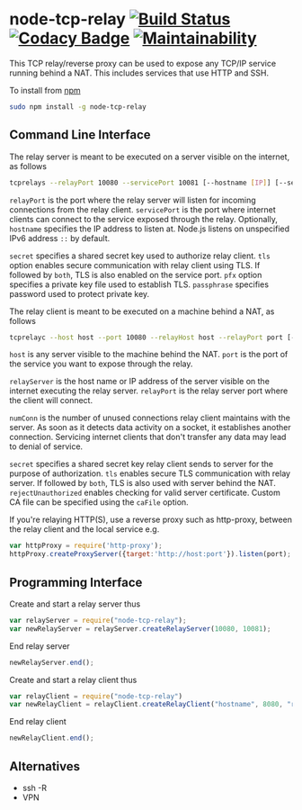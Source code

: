 # node-tcp-relay [![Build Status](https://semaphoreci.com/api/v1/tewarid/node-tcp-relay/branches/master/badge.svg)](https://semaphoreci.com/tewarid/node-tcp-relay) [![Codacy Badge](https://api.codacy.com/project/badge/Grade/afcfc0a48b6b408c9c193fb72776c831)](https://www.codacy.com/app/tewarid/node-tcp-relay?utm_source=github.com&amp;utm_medium=referral&amp;utm_content=tewarid/node-tcp-relay&amp;utm_campaign=Badge_Grade) [![Maintainability](https://api.codeclimate.com/v1/badges/4e63f2f80369103db673/maintainability)](https://codeclimate.com/github/tewarid/node-tcp-relay/maintainability)

This TCP relay/reverse proxy can be used to expose any TCP/IP service running behind a NAT. This includes services that use HTTP and SSH.

To install from  <a href="https://www.npmjs.com/package/node-tcp-relay">npm</a>
```bash
sudo npm install -g node-tcp-relay
```

## Command Line Interface

The relay server is meant to be executed on a server visible on the internet, as follows

```bash
tcprelays --relayPort 10080 --servicePort 10081 [--hostname [IP]] [--secret key] [--tls [both]] [--pfx file] [--passphrase passphrase]
```

`relayPort` is the port where the relay server will listen for incoming connections from the relay client. `servicePort` is the port where internet clients can connect to the service exposed through the relay. Optionally, `hostname` specifies the IP address to listen at. Node.js listens on unspecified IPv6 address `::` by default.

`secret` specifies a shared secret key used to authorize relay client. `tls` option enables secure communication with relay client using TLS. If followed by `both`, TLS is also enabled on the service port. `pfx` option specifies a private key file used to establish TLS. `passphrase` specifies password used to protect private key.

The relay client is meant to be executed on a machine behind a NAT, as follows

```bash
tcprelayc --host host --port 10080 --relayHost host --relayPort port [--numConn count] [--secret key] [--tls [both]] [--rejectUnauthorized] [--caFile file]
```

`host` is any server visible to the machine behind the NAT. `port` is the port of the service you want to expose through the relay.

`relayServer` is the host name or IP address of the server visible on the internet executing the relay server. `relayPort` is the relay server port where the client will connect.

`numConn` is the number of unused connections relay client maintains with the server. As soon as it detects data activity on a socket, it establishes another connection. Servicing internet clients that don't transfer any data may lead to denial of service.

`secret` specifies a shared secret key relay client sends to server for the purpose of authorization. `tls` enables secure TLS communication with relay server. If followed by `both`, TLS is also used with server behind the NAT. `rejectUnauthorized` enables checking for valid server certificate. Custom CA file can be specified using the `caFile` option.

If you're relaying HTTP(S), use a reverse proxy such as http-proxy, between the relay client and the local service e.g.
```javascript
var httpProxy = require('http-proxy');
httpProxy.createProxyServer({target:'http://host:port'}).listen(port);
```

## Programming Interface

Create and start a relay server thus

```javascript
var relayServer = require("node-tcp-relay");
var newRelayServer = relayServer.createRelayServer(10080, 10081);
```

End relay server

```javascript
newRelayServer.end();
```

Create and start a relay client thus

```javascript
var relayClient = require("node-tcp-relay")
var newRelayClient = relayClient.createRelayClient("hostname", 8080, "relayserver", 10080, 1);
```

End relay client

```javascript
newRelayClient.end();
```

## Alternatives

* ssh -R
* VPN
